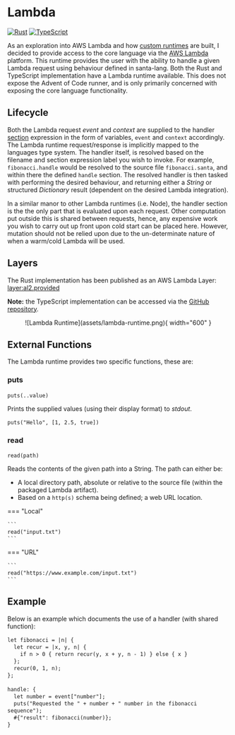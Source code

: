 # Lambda

[![Rust](https://img.shields.io/badge/rust-%23000000.svg?style=for-the-badge&logo=rust&logoColor=white)](https://github.com/eddmann/santa-lang-rs/tree/main/runtime/lambda) [![TypeScript](https://img.shields.io/badge/typescript-%23007ACC.svg?style=for-the-badge&logo=typescript&logoColor=white)](https://github.com/eddmann/santa-lang-ts/tree/main/src/lambda)

As an exploration into AWS Lambda and how [custom runtimes](https://docs.aws.amazon.com/lambda/latest/dg/runtimes-api.html) are built, I decided to provide access to the core language via the [AWS Lambda](https://aws.amazon.com/lambda/) platform.
This runtime provides the user with the ability to handle a given Lambda request using behaviour defined in santa-lang.
Both the Rust and TypeScript implementation have a Lambda runtime available.
This does not expose the Advent of Code runner, and is only primarily concerned with exposing the core language functionality.

## Lifecycle

Both the Lambda request _event_ and _context_ are supplied to the handler [section](language.md#sections) expression in the form of variables, `event` and `context` accordingly.
The Lambda runtime request/response is implicitly mapped to the languages type system.
The handler itself, is resolved based on the filename and section expression label you wish to invoke.
For example, `fibonacci.handle` would be resolved to the source file `fibonacci.santa`, and within there the defined `handle` section.
The resolved handler is then tasked with performing the desired behaviour, and returning either a _String_ or structured _Dictionary_ result (dependent on the desired Lambda integration).

In a similar manor to other Lambda runtimes (i.e. Node), the handler section is the the only part that is evaluated upon each request.
Other computation put outside this is shared between requests, hence, any expensive work you wish to carry out up front upon cold start can be placed here.
However, mutation should not be relied upon due to the un-determinate nature of when a warm/cold Lambda will be used.

## Layers

The Rust implementation has been published as an AWS Lambda Layer: [layer:al2.provided]()

**Note:** the TypeScript implementation can be accessed via the [GitHub repository](https://github.com/eddmann/santa-lang-ts).

<figure markdown>
  ![Lambda Runtime](assets/lambda-runtime.png){ width="600" }
</figure>

## External Functions

The Lambda runtime provides two specific functions, these are:

### puts

```
puts(..value)
```

Prints the supplied values (using their display format) to _stdout_.

```
puts("Hello", [1, 2.5, true])
```

### read

```
read(path)
```

Reads the contents of the given path into a String.
The path can either be:

- A local directory path, absolute or relative to the source file (within the packaged Lambda artifact).
- Based on a `http(s)` schema being defined; a web URL location.

=== "Local"

    ```
    read("input.txt")
    ```

=== "URL"

    ```
    read("https://www.example.com/input.txt")
    ```

## Example

Below is an example which documents the use of a handler (with shared function):

```
let fibonacci = |n| {
  let recur = |x, y, n| {
    if n > 0 { return recur(y, x + y, n - 1) } else { x }
  };
  recur(0, 1, n);
};

handle: {
  let number = event["number"];
  puts("Requested the " + number + " number in the fibonacci sequence");
  #{"result": fibonacci(number)};
}
```
